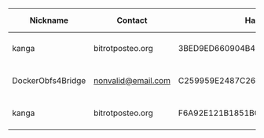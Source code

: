 | Nickname |  Contact | Hashed Fingerprint	| Running | Flags | Last Seen | First Seen | Last Restarted | Advertised Bandwidth | Platform | Version | Version Status | Recommended Version | BridgeDB Distributor | OR Addresses | Transports | BlockList |
|---|---|---|---|---|---|---|---|---|---|---|---|---|---|---|---|---|
|kanga | bitrot<at>posteo.org | 3BED9ED660904B48F496AB713FC3CC3912BD1CD7 | true | Running, Valid | 2025-10-17 03:42:40 | 2025-10-17 02:12:40 | 2025-10-17 01:50:06 | 0 | Tor 0.4.8.19 on Linux | 0.4.8.19 | recommended | true | N/A | 10.137.62.43:63969 | obfs4 | |
|DockerObfs4Bridge | nonvalid@email.com | C259959E2487C26F03751ABB3B45B39AEFE310B1 | true | Running, V2Dir, Valid | 2025-10-17 03:42:40 | 2025-10-17 00:42:40 | 2025-07-27 00:03:58 | 8031894 | Tor 0.4.8.14 on Linux | 0.4.8.14 | recommended | true | telegram | 10.32.177.6:52084 | obfs4 | |
|kanga | bitrot<at>posteo.org | F6A92E121B1851BC17E3D32B06C02489BBF4B8B7 | false | Valid | 2025-10-17 03:42:40 | 2025-10-17 01:12:40 | 2025-10-17 00:53:29 | 73728 | Tor 0.4.8.19 on Linux | 0.4.8.19 | recommended | true | settings | 10.252.93.99:52100 | obfs4 | |
